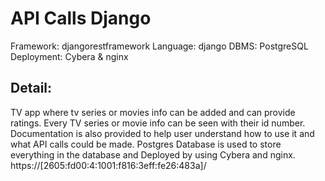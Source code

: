 # API Calls Django
Framework: djangorestframework
Language: django
DBMS: PostgreSQL
Deployment: Cybera & nginx

## Detail: 
TV app where tv series or movies info can be added and can provide ratings. Every TV series or movie info can be seen with their id number. Documentation is also provided to help user understand how to use it and what API calls could be made. Postgres Database is used to store everything in the database and Deployed by using Cybera and nginx. https://[2605:fd00:4:1001:f816:3eff:fe26:483a]/

